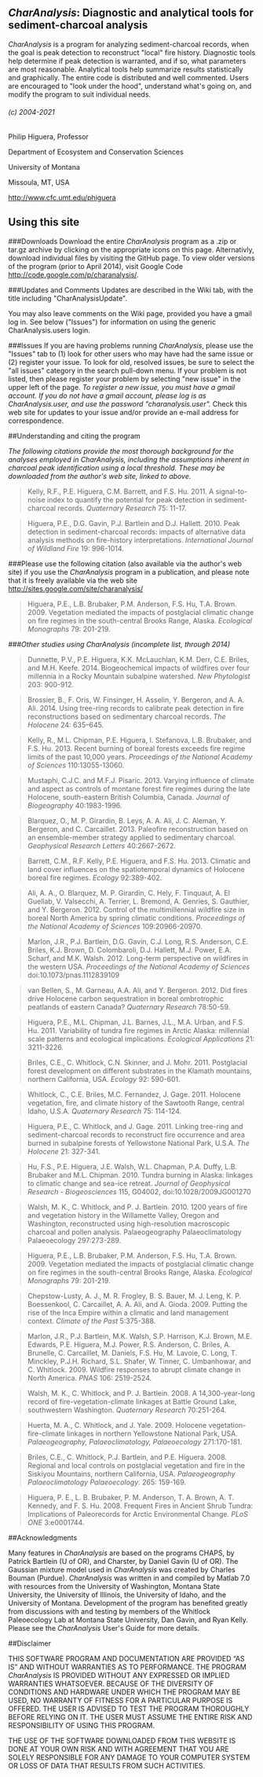 ﻿## _CharAnalysis_: Diagnostic and analytical tools for sediment-charcoal analysis

_CharAnalysis_ is a program for analyzing sediment-charcoal records, when the goal is peak detection to reconstruct "local" fire history. Diagnostic tools help determine if peak detection is warranted, and if so, what parameters are most reasonable. Analytical tools help summarize results statistically and graphically. The entire code is distributed and well commented. Users are encouraged to "look under the hood", understand what's going on, and modify the program to suit individual needs.

###### (c) 2004-2021

Philip Higuera, Professor

Department of Ecosystem and Conservation Sciences 

University of Montana

Missoula, MT, USA

http://www.cfc.umt.edu/phiguera 

## Using this site 
###Downloads
Download the entire _CharAnalysis_ program as a .zip or tar.gz archive by clicking on the appropriate icons on this page. Alternativly, download individual files by visiting the GitHub page. To view older versions of the program (prior to April 2014), visit Google Code http://code.google.com/p/charanalysis/.

###Updates and Comments
Updates are described in the Wiki tab, with the title including "CharAnalysisUpdate".

You may also leave comments on the Wiki page, provided you have a gmail log in. See below ("Issues") for information on using the generic CharAnalysis.users login.

###Issues
If you are having problems running _CharAnalysis_, please use the "Issues" tab to (1) look for other users who may have had the same issue or (2) register your issue. To look for old, resolved issues, be sure to select the "all issues" category in the search pull-down menu. If your problem is not listed, then please register your problem by selecting "new issue" in the upper left of the page. _To register a new issue, you must have a gmail account. If you do not have a gmail account, please log is as CharAnalysis.user, and use the password "charanalysis.user"._ Check this web site for updates to your issue and/or provide an e-mail address for correspondence.


##Understanding and citing the program

*The following citations provide the most thorough background for the analyses employed in _CharAnalysis_, including the assumptions inherent in charcoal peak identification using a local threshold. These may be downloaded from the author's web site, linked to above.*

> Kelly, R.F., P.E. Higuera, C.M. Barrett, and F.S. Hu. 2011. A signal-to-noise index to quantify the potential for peak detection in sediment-charcoal records. _Quaternary Research_ 75: 11-17.

> Higuera, P.E., D.G. Gavin, P.J. Bartlein and D.J. Hallett. 2010. Peak detection in sediment-charcoal records: impacts of alternative data analysis methods on fire-history interpretations. _International Journal of Wildland Fire_ 19: 996-1014. 

###Please use the following citation (also available via the author's web site) if you use the _CharAnalysis_ program in a publication, and please note that it is freely available via the web site http://sites.google.com/site/charanalysis/ 

> Higuera, P.E., L.B. Brubaker, P.M. Anderson, F.S. Hu, T.A. Brown. 2009. Vegetation mediated the impacts of postglacial climatic change on fire regimes in the south-central Brooks  Range, Alaska. _Ecological Monographs_ 79: 201-219. 


###*Other studies using _CharAnalysis_ (incomplete list, through 2014)*

> Dunnette, P.V., P.E. Higuera, K.K. McLauchlan, K.M. Derr, C.E. Briles, and M.H. Keefe. 2014. Biogeochemical impacts of wildfires over four millennia in a Rocky Mountain subalpine watershed. _New Phytologist_ 203: 900-912.

> Brossier, B., F. Oris, W. Finsinger, H. Asselin, Y. Bergeron, and A. A. Ali. 2014. Using tree-ring records to calibrate peak detection in fire reconstructions based on sedimentary charcoal records. _The Holocene_ 24: 635–645.

> Kelly, R., M.L. Chipman, P.E. Higuera, I. Stefanova, L.B. Brubaker, and F.S. Hu. 2013. Recent burning of boreal forests exceeds fire regime limits of the past 10,000 years. _Proceedings of the National Academy of Sciences_ 110:13055-13060.

> Mustaphi, C.J.C. and M.F.J. Pisaric. 2013. Varying influence of climate and aspect as controls of montane forest fire regimes during the late Holocene, south-eastern British Columbia, Canada. _Journal of Biogeography_ 40:1983-1996.

> Blarquez, O., M. P. Girardin, B. Leys, A. A. Ali, J. C. Aleman, Y. Bergeron, and C. Carcaillet. 2013. Paleofire reconstruction based on an ensemble-member strategy applied to sedimentary charcoal. _Geophysical Research Letters_ 40:2667-2672.

> Barrett, C.M., R.F. Kelly, P.E. Higuera, and F.S. Hu. 2013. Climatic and land cover influences on the spatiotemporal dynamics of Holocene boreal fire regimes. _Ecology_ 92:389-402.

> Ali, A. A., O. Blarquez, M. P. Girardin, C. Hely, F. Tinquaut, A. El Guellab, V. Valsecchi, A. Terrier, L. Bremond, A. Genries, S. Gauthier, and Y. Bergeron. 2012. Control of the multimillennial wildfire size in boreal North America by spring climatic conditions. _Proceedings of the National Academy of Sciences_ 109:20966-20970.

> Marlon, J.R., P.J. Bartlein, D.G. Gavin, C.J. Long, R.S. Anderson, C.E. Briles, K.J. Brown, D. Colombaroli, D.J. Hallett, M.J. Power, E.A. Scharf, and M.K. Walsh. 2012. Long-term perspective on wildfires in the western USA. _Proceedings of the National Academy of Sciences_ doi:10.1073/pnas.1112839109 

> van Bellen, S., M. Garneau, A.A. Ali, and Y. Bergeron. 2012. Did fires drive Holocene carbon sequestration in boreal ombrotrophic peatlands of eastern Canada? _Quaternary Research_ 78:50-59.

> Higuera, P.E., M.L. Chipman, J.L. Barnes, J.L., M.A. Urban, and F.S. Hu. 2011. Variability of tundra fire regimes in Arctic Alaska: millennial scale patterns and ecological implications. _Ecological Applications_ 21: 3211-3226.
     
> Briles, C.E., C. Whitlock, C.N. Skinner, and J. Mohr. 2011. Postglacial forest development on different substrates in the Klamath mountains, northern California, USA. _Ecology_ 92: 590-601. 
     
> Whitlock, C., C.E. Briles, M.C. Fernandez, J. Gage. 2011. Holocene vegetation, fire, and climate history of the Sawtooth Range, central Idaho, U.S.A. _Quaternary Research_ 75: 114-124.
     
> Higuera, P.E., C. Whitlock, and J. Gage. 2011. Linking tree-ring and sediment-charcoal records to reconstruct fire occurrence and area burned in subalpine forests of Yellowstone National Park, U.S.A. _The Holocene_ 21: 327-341. 

> Hu, F.S., P.E. Higuera, J.E. Walsh, W.L. Chapman, P.A. Duffy, L.B. Brubaker and M.L. Chipman. 2010. Tundra burning in Alaska: linkages to climatic change and sea-ice retreat. _Journal of Geophysical Research - Biogeosciences_ 115, G04002, doi:10.1028/2009JG001270

> Walsh, M. K., C. Whitlock, and P. J. Bartlein. 2010. 1200 years of fire and vegetation history in the Willamette Valley, Oregon and Washington, reconstructed using high-resolution macroscopic charcoal and pollen analysis. Palaeogeography Palaeoclimatology Palaeoecology 297:273-289.

> Higuera, P.E., L.B. Brubaker, P.M. Anderson, F.S. Hu, T.A. Brown. 2009. Vegetation mediated the impacts of postglacial climatic change on fire regimes in the south-central Brooks  Range, Alaska. _Ecological Monographs_ 79: 201-219. 

> Chepstow-Lusty, A. J., M. R. Frogley, B. S. Bauer, M. J. Leng, K. P. Boessenkool, C. Carcaillet, A. A. Ali, and A. Gioda. 2009. Putting the rise of the Inca Empire within a climatic and land management context. _Climate of the Past_ 5:375-388.

> Marlon, J.R., P.J. Bartlein, M.K. Walsh, S.P. Harrison, K.J. Brown, M.E. Edwards, P.E. Higuera, M.J. Power, R.S. Anderson, C. Briles, A. Brunelle, C. Carcaillet, M. Daniels, F.S. Hu, M. Lavoie, C. Long, T. Minckley, P.J.H. Richard, S.L. Shafer, W. Tinner, C. Umbanhowar, and C. Whitlock. 2009. Wildfire responses to abrupt climate change in North America. _PNAS_ 106: 2519-2524. 

> Walsh, M. K., C. Whitlock, and P. J. Bartlein. 2008. A 14,300-year-long record of fire-vegetation-climate linkages at Battle Ground Lake, southwestern Washington. _Quaternary Research_ 70:251-264.

> Huerta, M. A., C. Whitlock, and J. Yale. 2009. Holocene vegetation-fire-climate linkages in northern Yellowstone National Park, USA. _Palaeogeography, Palaeoclimatology, Palaeoecology_ 271:170-181.

> Briles, C.E., C. Whitlock, P.J. Bartlein, and P.E. Higuera. 2008. Regional and local controls on postglacial vegetation and fire in the Siskiyou Mountains, northern California, USA. _Palaeogeography Palaeoclimatology Palaeoecology_. 265: 159-169. 

> Higuera, P. E., L. B. Brubaker, P. M. Anderson, T. A. Brown, A. T. Kennedy, and F. S. Hu. 2008. Frequent Fires in Ancient Shrub Tundra: Implications of Paleorecords for Arctic Environmental Change. _PLoS ONE_ 3:e0001744.


##Acknowledgments

Many features in _CharAnalysis_ are based on the programs CHAPS, by Patrick Bartlein (U of OR), and Charster, by Daniel Gavin (U of OR). The Gaussian mixture model used in _CharAnalysis_ was created by Charles Bouman (Purdue). _CharAnalysis_ was written in and compiled by Matlab 7.0 with resources from the University of Washington, Montana State University, the University of Illinois, the University of Idaho, and the University of Montana. Development of the program has benefited greatly from discussions with and testing by members of the Whitlock Paleoecology Lab at Montana State University, Dan Gavin, and Ryan Kelly. Please see the _CharAnalysis_ User's Guide for more details.


##Disclaimer

THIS SOFTWARE PROGRAM AND DOCUMENTATION ARE PROVIDED “AS IS” AND WITHOUT WARRANTIES AS TO
PERFORMANCE. THE PROGRAM _CharAnalysis_ IS PROVIDED WITHOUT ANY EXPRESSED OR IMPLIED WARRANTIES WHATSOEVER. BECAUSE OF THE DIVERSITY OF CONDITIONS AND HARDWARE UNDER WHICH THE PROGRAM MAY BE USED, NO WARRANTY OF FITNESS FOR A PARTICULAR PURPOSE IS OFFERED. THE USER IS ADVISED TO TEST THE PROGRAM THOROUGHLY BEFORE RELYING ON IT. THE USER MUST ASSUME THE ENTIRE RISK AND RESPONSIBILITY OF USING THIS PROGRAM.

THE USE OF THE SOFTWARE DOWNLOADED FROM THIS WEBSITE IS DONE AT YOUR OWN RISK AND WITH AGREEMENT THAT YOU ARE SOLELY RESPONSIBLE FOR ANY DAMAGE TO YOUR COMPUTER SYSTEM OR LOSS OF DATA THAT RESULTS FROM SUCH ACTIVITIES.
